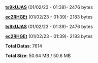 [**ts9kUJAS**](/data/ts9kUJAS.txt) (01/02/23 - 01:39)- 2476 bytes

[**ec2RHGEt**](/data/ec2RHGEt.txt) (01/02/23 - 01:39)- 2183 bytes

[**ts9kUJAS**](/data/ts9kUJAS.txt) (01/02/23 - 01:39)- 2476 bytes

[**ec2RHGEt**](/data/ec2RHGEt.txt) (01/02/23 - 01:39)- 2183 bytes

**Total Datas**: 7614

**Total Size**: 50.64 MB / 50.6 MB